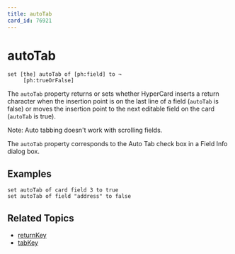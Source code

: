 ```yaml
---
title: autoTab
card_id: 76921
---
```


# autoTab

```
set [the] autoTab of [ph:field] to ¬
     [ph:trueOrFalse]
```

The `autoTab` property returns or sets whether HyperCard inserts a return character when the insertion point is on the last line of a field (`autoTab` is false) or moves the insertion point to the next editable field on the card (`autoTab` is true). 

Note: Auto tabbing doesn't work with scrolling fields.

The `autoTab` property corresponds to the Auto Tab check box in a Field Info dialog box.

## Examples

```
set autoTab of card field 3 to true
set autoTab of field "address" to false
```

## Related Topics

* [returnKey](/HyperTalkReference/commands/returnKey)
* [tabKey](/HyperTalkReference/commands/tabKey)

